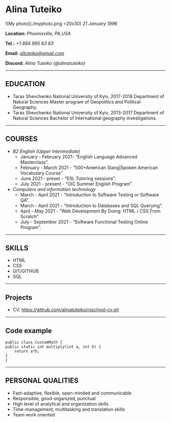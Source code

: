# Alina Tuteiko
![My photo](./myphoto.png =20x30)
*21 January 1996*

**Location:** *Phoenixville, PA,USA*

**Tel.:** *+1 484 995 63 83*

**Email:** *altuteiko@gmail.com*

**Discord:** *Alina Tuteiko (@alinatuteiko)*
***
## EDUCATION
 - Taras Shevchenko National University of Kyiv, 2017-2019 Department of Natural Sciences
Master program of Geopolitics and Political Geography.
 - Taras Shevchenko National University of Kyiv, 2013-2017 Department of Natural Sciences
Bachelor of International geography investigations.
***
## COURSES
- *B2 English (Upper Intermediate)*
  - January - February 2021- “English Language Advanced Masterclass”.
  - February - March 2021 - “500+American Slang|Spoken American Vocabulary Course”.
  - June 2021 - preset - “ESL Tutoring sessions”.
  - July 2021 -  present - “OIC Summer English Program”.
- *Computers and information technology*
  - March - April 2021 - “Introduction to Software Testing or Software QA”.
  - March - April 2021 - “Introduction to Databases and SQL Querying”.
  - April - May 2021 - “Web Development By Doing: HTML / CSS From Scratch”.
  - July - September 2021  - “Software Functional Testing Online  Program”.
***
## SKILLS
 - HTML
 - CSS
 - GIT/GITHUB
 - SQL
***
## Projects
 - CV: https://github.com/alinatuteiko/rsschool-cv.git
***
## Code example
    public class CustomMath {
    public static int multiply(int a, int b) {
        return a*b;
    }
    }
***
## PERSONAL QUALITIES
 - Fast-adaptive, flexible, open-minded and communicable
 - Responsible, good-organized, punctual
 - High level of analytical and organization skills
 - Time-management, multitasking and translation skills
 - Team work oriented
